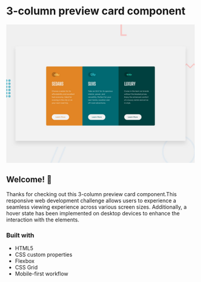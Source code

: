# 3-column preview card component

![Design preview for the 3-column preview card component coding challenge](./design/desktop-preview.jpg)

## Welcome! 👋

Thanks for checking out this 3-column preview card component.This responsive web development challenge allows users to experience a seamless viewing experience across various screen sizes. Additionally, a hover state has been implemented on desktop devices to enhance the interaction with the elements.

### Built with

- HTML5
- CSS custom properties
- Flexbox
- CSS Grid
- Mobile-first workflow
